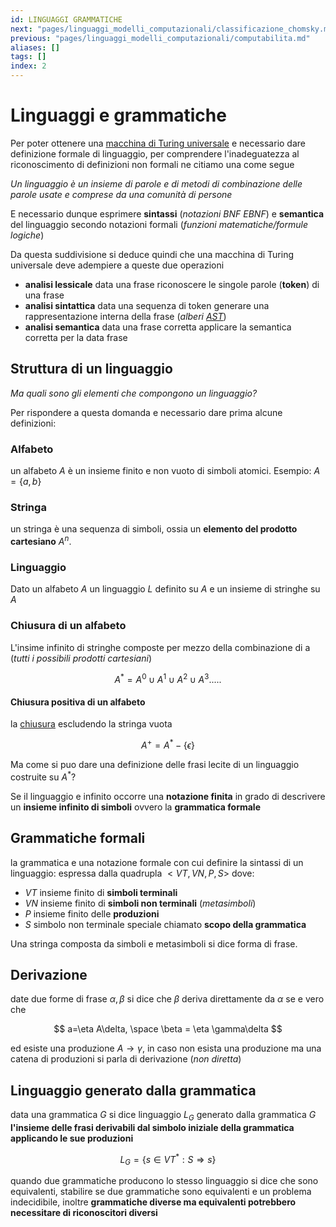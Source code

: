 ```yaml
---
id: LINGUAGGI GRAMMATICHE
next: "pages/linguaggi_modelli_computazionali/classificazione_chomsky.md"
previous: "pages/linguaggi_modelli_computazionali/computabilita.md"
aliases: []
tags: []
index: 2
---
```

# Linguaggi e grammatiche

Per poter ottenere una [macchina di Turing universale](https://it.wikipedia.org/wiki/Macchina_di_Turing_universale) e necessario dare definizione formale di linguaggio, per comprendere l'inadeguatezza al riconoscimento di definizioni non formali ne citiamo una come segue

*Un linguaggio è un insieme di parole e di metodi di combinazione delle parole usate e comprese da una comunità di persone*

E necessario dunque esprimere **sintassi** (*notazioni BNF EBNF*) e **semantica** del linguaggio secondo notazioni formali (*funzioni matematiche/formule logiche*)

Da questa suddivisione si deduce quindi che una macchina di Turing universale deve adempiere a queste due operazioni

- **analisi lessicale** data una frase riconoscere le singole parole (**token**) di una frase
- **analisi sintattica** data una sequenza di token generare una rappresentazione interna della frase (*alberi [AST](pages/linguaggi_modelli_computazionali/interpreti.md#interpretazione%20differita%20(abstract%20syntax%20tree))*)
- **analisi semantica** data una frase corretta applicare la semantica corretta per la data frase

## Struttura di un linguaggio

*Ma quali sono gli elementi che compongono un linguaggio?*

Per rispondere a questa domanda e necessario dare prima alcune definizioni:

### Alfabeto

un alfabeto $A$ è un insieme finito e non vuoto di simboli atomici. Esempio: $A = \{ a, b \}$

### Stringa

un stringa è una sequenza di simboli, ossia un **elemento del prodotto cartesiano** $A^n$.

### Linguaggio

Dato un alfabeto $A$ un linguaggio $L$ definito su $A$ e un insieme di stringhe su $A$

### Chiusura di un alfabeto

L'insime infinito di stringhe composte per mezzo della combinazione di a (*tutti i possibili prodotti cartesiani*)

$$
A^* = A^0 \cup A^1 \cup A^2 \cup A^3 .....
$$

#### Chiusura positiva di un alfabeto

la [chiusura](pages/linguaggi_modelli_computazionali/linguaggi_grammatiche.md#CHIUSURA%20DI%20UN%20ALFABETO) escludendo la stringa vuota

$$
A^+=A^* - \{\epsilon \}
$$

Ma come si puo dare una definizione delle frasi lecite di un linguaggio costruite su $A^*$?

Se il linguaggio e infinito occorre una **notazione finita** in grado di descrivere un **insieme infinito di simboli** ovvero la **grammatica formale**

## Grammatiche formali

la grammatica e una notazione formale con cui definire la sintassi di un linguaggio: espressa dalla quadrupla $<VT,VN,P,S>$ dove:

- $VT$ insieme finito di **simboli terminali**
- $VN$ insieme finito di **simboli non terminali** (*metasimboli*)
- $P$ insieme finito delle **produzioni**
- $S$ simbolo non terminale speciale chiamato **scopo della grammatica**

Una stringa composta da simboli e metasimboli si dice forma di frase.

## Derivazione

date due forme di frase $\alpha,\beta$ si dice che $\beta$ deriva direttamente da $\alpha$ se e vero che

$$
a=\eta A\delta, \space \beta = \eta \gamma\delta
$$

ed esiste una produzione $A \rightarrow \gamma$, in caso non esista una produzione ma una catena di produzioni si parla di derivazione (*non diretta*)

## Linguaggio generato dalla grammatica

data una grammatica $G$ si dice linguaggio $L_G$ generato dalla grammatica $G$ **l'insieme delle frasi derivabili dal simbolo iniziale della grammatica applicando le sue produzioni**

$$
L_G = \{ s \in VT^{*}: S\Rightarrow s\}
$$

quando due grammatiche producono lo stesso linguaggio si dice che sono equivalenti, stabilire se due grammatiche sono equivalenti e un problema indecidibile, inoltre **grammatiche diverse ma equivalenti potrebbero necessitare di riconoscitori diversi**

